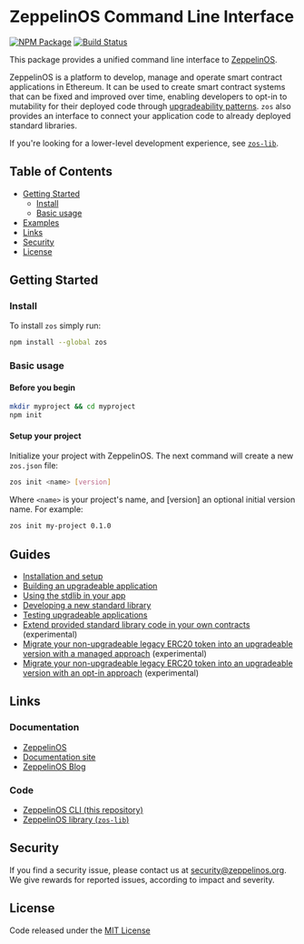 # ZeppelinOS Command Line Interface
[![NPM Package](https://img.shields.io/npm/v/zos.svg?style=flat-square)](https://www.npmjs.org/package/zos)
[![Build Status](https://travis-ci.org/zeppelinos/zos-cli.svg?branch=master)](https://travis-ci.org/zeppelinos/zos-cli)

This package provides a unified command line interface to [ZeppelinOS](https://zeppelinos.org/).

ZeppelinOS is a platform to develop, manage and operate smart contract applications in Ethereum. It can be used to create smart contract systems that can be fixed and improved over time, enabling developers to opt-in to mutability for their deployed code through [upgradeability patterns](https://blog.zeppelinos.org/proxy-patterns/). `zos` also provides an interface to connect your application code to already deployed standard libraries.

If you're looking for a lower-level development experience, see [`zos-lib`](https://github.com/zeppelinos/zos-lib).

## Table of Contents

- [Getting Started](#getting-started)
  - [Install](#install)
  - [Basic usage](#basic-usage)
- [Examples](#examples)
- [Links](#links)
- [Security](#security)
- [License](#license)

## Getting Started

### Install

To install `zos` simply run:
```sh
npm install --global zos
```

### Basic usage

#### Before you begin
```sh
mkdir myproject && cd myproject
npm init
```

#### Setup your project
Initialize your project with ZeppelinOS. The next command will create a new `zos.json` file:

```sh
zos init <name> [version]
```
Where `<name>` is your project's name, and [version] an optional initial version name. For example:
```sh
zos init my-project 0.1.0
```


## Guides

- [Installation and setup](https://docs.zeppelinos.org/docs/setup.html)
- [Building an upgradeable application](https://docs.zeppelinos.org/docs/building.html)
- [Using the stdlib in your app](https://docs.zeppelinos.org/docs/using.html)
- [Developing a new standard library](https://docs.zeppelinos.org/docs/developing.html)
- [Testing upgradeable applications](https://docs.zeppelinos.org/docs/testing.html)
- [Extend provided standard library code in your own contracts](https://github.com/zeppelinos/labs/tree/master/extensibility-study#extensibility-study) (experimental)
- [Migrate your non-upgradeable legacy ERC20 token into an upgradeable version with a managed approach](https://github.com/zeppelinos/labs/tree/master/migrating_legacy_token_managed#migrating-legacy-non-upgradeable-token-to-upgradeability-with-managed-strategy) (experimental)
- [Migrate your non-upgradeable legacy ERC20 token into an upgradeable version with an opt-in approach](https://github.com/zeppelinos/labs/tree/master/migrating_legacy_token_opt_in#migrating-legacy-non-upgradeable-token-to-upgradeability-with-opt-in-strategy) (experimental)


## Links

### Documentation
- [ZeppelinOS](http://zeppelinos.org)
- [Documentation site](https://docs.zeppelinos.org)
- [ZeppelinOS Blog](https://blog.zeppelinos.org)

### Code
- [ZeppelinOS CLI (this repository)](https://github.com/zeppelinos/zos-cli)
- [ZeppelinOS library (`zos-lib`)](https://github.com/zeppelinos/zos-lib)

## Security

If you find a security issue, please contact us at security@zeppelinos.org. We give rewards for reported issues, according to impact and severity.

## License

Code released under the [MIT License](LICENSE)
